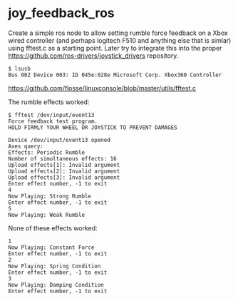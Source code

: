joy_feedback_ros
================

Create a simple ros node to allow setting rumble force feedback on a Xbox wired controller (and perhaps logitech F510 and anything else that is simlar) using fftest.c as a starting point.  Later try to integrate this into the proper https://github.com/ros-drivers/joystick_drivers repository.


    $ lsusb
    Bus 002 Device 003: ID 045e:028e Microsoft Corp. Xbox360 Controller


https://github.com/flosse/linuxconsole/blob/master/utils/fftest.c

The rumble effects worked:

    $ fftest /dev/input/event13
    Force feedback test program.
    HOLD FIRMLY YOUR WHEEL OR JOYSTICK TO PREVENT DAMAGES

    Device /dev/input/event13 opened
    Axes query: 
    Effects: Periodic Rumble 
    Number of simultaneous effects: 16
    Upload effects[1]: Invalid argument
    Upload effects[2]: Invalid argument
    Upload effects[3]: Invalid argument
    Enter effect number, -1 to exit
    4
    Now Playing: Strong Rumble
    Enter effect number, -1 to exit
    5
    Now Playing: Weak Rumble

None of these effects worked:

    1
    Now Playing: Constant Force
    Enter effect number, -1 to exit
    2
    Now Playing: Spring Condition
    Enter effect number, -1 to exit
    3
    Now Playing: Damping Condition
    Enter effect number, -1 to exit
